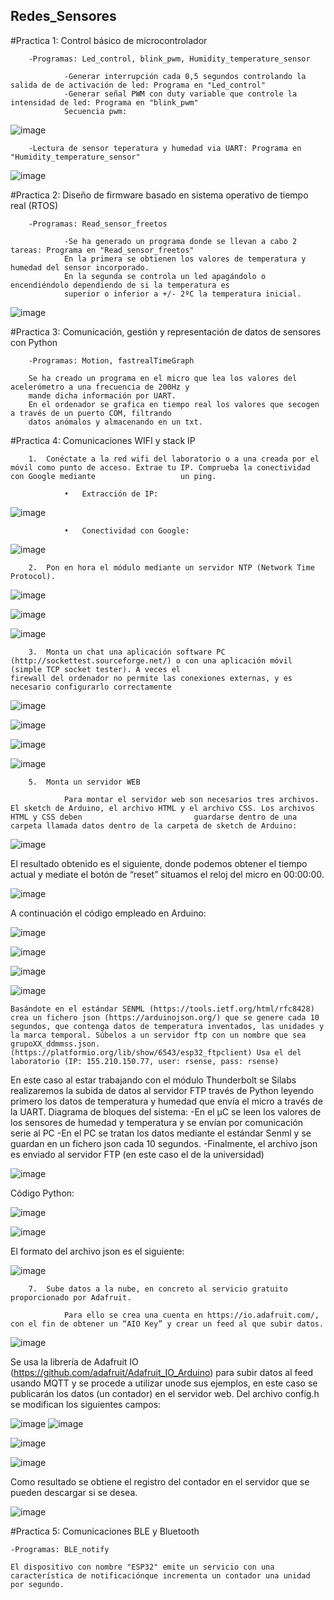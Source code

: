 ## Redes_Sensores

#Practica 1: Control básico de microcontrolador

        -Programas: Led_control, blink_pwm, Humidity_temperature_sensor
        
                -Generar interrupción cada 0,5 segundos controlando la salida de de activación de led: Programa en "Led_control"
                -Generar señal PWM con duty variable que controle la intensidad de led: Programa en "blink_pwm"
                Secuencia pwm:
![image](https://user-images.githubusercontent.com/81929580/214577713-a6ac9f1f-912b-4e09-9312-32b3e8fc1c96.png)

        -Lectura de sensor teperatura y humedad via UART: Programa en "Humidity_temperature_sensor"
        
![image](https://user-images.githubusercontent.com/81929580/214573064-0956aa66-fab0-43d0-b02a-122455021261.png)


#Practica 2: Diseño de firmware basado en sistema operativo de tiempo real (RTOS)

        -Programas: Read_sensor_freetos
        
                -Se ha generado un programa donde se llevan a cabo 2 tareas: Programa en "Read_sensor_freetos"
                En la primera se obtienen los valores de temperatura y humedad del sensor incorporado.
                En la segunda se controla un led apagándolo o encendiéndolo dependiendo de si la temperatura es 
                superior o inferior a +/- 2ºC la temperatura inicial.

![image](https://user-images.githubusercontent.com/81929580/214577607-5f4a34cf-d004-4f4e-828d-b7b36887a93a.png)


#Practica 3: Comunicación, gestión y representación de datos de sensores con Python

        -Programas: Motion, fastrealTimeGraph
        
        Se ha creado un programa en el micro que lea los valores del acelerómetro a una frecuencia de 200Hz y 
        mande dicha información por UART.
        En el ordenador se grafica en tiempo real los valores que secogen a través de un puerto COM, filtrando 
        datos anómalos y almacenando en un txt.
        
#Practica 4: Comunicaciones WIFI y stack IP

        1.	Conéctate a la red wifi del laboratorio o a una creada por el móvil como punto de acceso. Extrae tu IP. Comprueba la conectividad con Google mediante                   un ping.
        
                •	Extracción de IP:
        
![image](https://user-images.githubusercontent.com/81929580/214600238-f7c1f082-252b-4247-a001-c00aba4e6fa4.png)

                •	Conectividad con Google:
        
![image](https://user-images.githubusercontent.com/81929580/214600310-7c23b1f2-387f-4c98-9ee9-4d5252997cd2.png)

        2.	Pon en hora el módulo mediante un servidor NTP (Network Time Protocol).

![image](https://user-images.githubusercontent.com/81929580/214600593-d046bfad-3794-47d8-8f2e-ae84880747cb.png)

![image](https://user-images.githubusercontent.com/81929580/214600716-9c87c0ee-9cd7-4fe2-aeb3-732e15209112.png)

![image](https://user-images.githubusercontent.com/81929580/214601005-6c98eb76-7b26-4669-a77c-42360c648c74.png)

        3.	Monta un chat una aplicación software PC (http://sockettest.sourceforge.net/) o con una aplicación móvil (simple TCP socket tester). A veces el                         firewall del ordenador no permite las conexiones externas, y es necesario configurarlo correctamente
        
![image](https://user-images.githubusercontent.com/81929580/214601198-bc7db851-8ca1-43d7-bdb0-a5d092d4569c.png)

![image](https://user-images.githubusercontent.com/81929580/214601337-7ebc7188-49d4-438a-9b8b-efabd4a106cb.png)

![image](https://user-images.githubusercontent.com/81929580/214601420-dfbbd250-f415-467b-8a10-bc478fac0df0.png)

![image](https://user-images.githubusercontent.com/81929580/214601443-e27348f0-6cc5-4716-a3e5-64e33c3b99a2.png)

        5.	Monta un servidor WEB

                Para montar el servidor web son necesarios tres archivos. El sketch de Arduino, el archivo HTML y el archivo CSS. Los archivos HTML y CSS deben                         guardarse dentro de una carpeta llamada datos dentro de la carpeta de sketch de Arduino:

![image](https://user-images.githubusercontent.com/81929580/214601610-efdf51ec-095e-4e2e-be4b-219444d22e61.png)

El resultado obtenido es el siguiente, donde podemos obtener el tiempo actual y mediate el botón de “reset” situamos el reloj del micro  en 00:00:00.

![image](https://user-images.githubusercontent.com/81929580/214601679-27159965-f99d-4416-a6c4-71e9fbbec721.png)

A continuación el código empleado en Arduino:

![image](https://user-images.githubusercontent.com/81929580/214601858-8bf78d86-e11d-4379-9550-533ae750c50c.png)

![image](https://user-images.githubusercontent.com/81929580/214601921-86a07c9c-c984-43d4-bc69-884a9f8c81cd.png)

![image](https://user-images.githubusercontent.com/81929580/214601970-a8b8f3e1-1659-42d3-a7b8-8a7c41681013.png)

![image](https://user-images.githubusercontent.com/81929580/214602012-40f9fa61-d48f-41eb-9ebc-f898118d3dad.png)

	Basándote en el estándar SENML (https://tools.ietf.org/html/rfc8428) crea un fichero json (https://arduinojson.org/) que se genere cada 10 segundos, que contenga datos de temperatura inventados, las unidades y la marca temporal. Súbelos a un servidor ftp con un nombre que sea grupoXX_ddmmss.json. (https://platformio.org/lib/show/6543/esp32_ftpclient) Usa el del laboratorio (IP: 155.210.150.77, user: rsense, pass: rsense)

En este caso al estar trabajando con el módulo Thunderbolt se Silabs realizaremos la subida de datos al servidor FTP través de Python leyendo primero los datos de temperatura y humedad que envía el micro a través de la UART.
Diagrama de bloques del sistema:
	-En el µC se leen los valores de los sensores de humedad y temperatura y se envían por comunicación serie al PC
	-En el PC se tratan los datos mediante el estándar Senml y se guardan en un fichero json cada 10 segundos.
	-Finalmente, el archivo json es enviado al servidor FTP (en este caso el de la universidad)

![image](https://user-images.githubusercontent.com/81929580/214602151-f88c36c9-bea7-45f3-b952-5bb7c79325df.png)

Código Python:

![image](https://user-images.githubusercontent.com/81929580/214602268-42f937b2-afa5-416c-96d1-83fbc55296eb.png)

![image](https://user-images.githubusercontent.com/81929580/214602305-77881a93-24a1-44df-9b35-ebee71485a5f.png)

El formato del archivo json es el siguiente:

![image](https://user-images.githubusercontent.com/81929580/214602395-e6ce41dc-d469-48bd-8e15-e0ef8c7869f6.png)

        7.	Sube datos a la nube, en concreto al servicio gratuito proporcionado por Adafruit. 

                Para ello se crea una cuenta en https://io.adafruit.com/, con el fin de obtener un “AIO Key” y crear un feed al que subir datos.

![image](https://user-images.githubusercontent.com/81929580/214602522-52760a72-d444-4ebf-9e0e-609692ed5d3f.png)

Se usa la librería de Adafruit IO (https://github.com/adafruit/Adafruit_IO_Arduino) para subir datos al feed usando MQTT y se procede a utilizar unode sus ejemplos, en este caso se publicarán los datos (un contador) en el servidor web.
Del archivo config.h se modifican los siguientes campos:

![image](https://user-images.githubusercontent.com/81929580/214602593-0ccf6079-9372-48eb-8cd4-4c291d84a83b.png)
![image](https://user-images.githubusercontent.com/81929580/214602638-541b1ba5-1e07-4415-ae90-b4a592e8ebd5.png)

![image](https://user-images.githubusercontent.com/81929580/214602691-7ab02db1-abf5-431d-b8fc-a27dae7b946d.png)

![image](https://user-images.githubusercontent.com/81929580/214602740-94053258-9f3f-4005-adbd-aea6ff2997b0.png)

Como resultado se obtiene el registro del contador en el servidor que se pueden descargar si se desea.

![image](https://user-images.githubusercontent.com/81929580/214602778-3716f337-d4d7-4343-8bb5-fbeb8463f4b4.png)

#Practica 5: Comunicaciones BLE y Bluetooth

	-Programas: BLE_notify
	
	El dispositivo con nombre "ESP32" emite un servicio con una característica de notificaciónque incrementa un contador una unidad por segundo.

